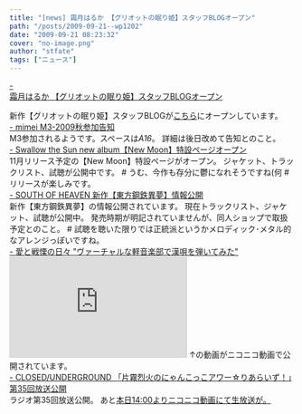 ```yaml
---
title: "[news] 霜月はるか 【グリオットの眠り姫】スタッフBLOGオープン"
path: "/posts/2009-09-21--wp1202"
date: "2009-09-21 08:23:32"
cover: "no-image.png"
author: "stfate"
tags: ["ニュース"]
---
```


<style type="text/css">
<!--
p {white-space: pre-wrap};
-->
</style>

<a  href="http://www.team-e.net/griotte_blog/" target="_blank">- 霜月はるか 【グリオットの眠り姫】スタッフBLOGオープン</a>
<div >新作【グリオットの眠り姫】スタッフBLOGが<a href="http://www.team-e.net/griotte_blog/" target="_blank">こちら</a>にオープンしています。</div>
<a  href="http://totsu-kuni.net/" target="_blank">- mimei M3-2009秋参加告知</a>
<div >M3参加されるようです。スペースは<em>A16</em>。
詳細は後日改めて告知とのこと。</div>
<a  href="http://www.swallowthesun.net/newmoon/" target="_blank">- Swallow the Sun new album【New Moon】特設ページオープン</a>
<div >11月リリース予定の【New Moon】特設ページがオープン。
ジャケット、トラックリスト、試聴が公開中です。
# うむ、今作も存分に鬱になれそうですね(何
# リリースが楽しみです。</div>
<a  href="http://s-o-h.jp/" target="_blank">- SOUTH OF HEAVEN 新作【東方鋼鉄異夢】情報公開</a>
<div >新作【東方鋼鉄異夢】の情報公開されています。
現在トラックリスト、ジャケット、試聴が公開中。
発売時期が明記されていませんが、同人ショップで取扱予定とのこと。
# 試聴を聴いた限りでは正統派というかメロディック･メタル的なアレンジっぽいですね。</div>
<a  href="http://cobhc.blog40.fc2.com/" target="_blank">- 愛と戦慄の日々 "ヴァーチャルな軽音楽部で漢唄を弾いてみた"</a>
<div ><iframe width="312" height="176" src="http://ext.nicovideo.jp/thumb/sm8279799" scrolling="no" style="border:solid 1px #CCC;" frameborder="0"><a href="http://www.nicovideo.jp/watch/sm8279799">【ニコニコ動画】【花の慶次】傾奇者達で「よっしゃあ漢唄」を弾いてみた</a></iframe>
↑の動画がニコニコ動画で公開されています。</div>
<a  href="http://www.nyanhour.com/" target="_blank">- CLOSED/UNDERGROUND 「片霧烈火のにゃんこっこアワー☆りあらいず！」第35回放送公開</a>
<div >ラジオ第35回放送公開。
あと<a href="http://live.nicovideo.jp/gate/lv4151207" target="_blank">本日14:00よりニコニコ動画にて生放送が。</a></div>

